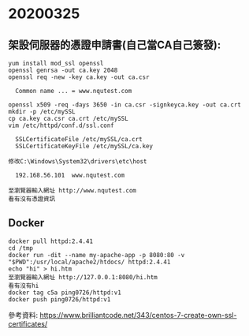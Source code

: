 # 20200325
## 架設伺服器的憑證申請書(自己當CA自己簽發):
```
yum install mod_ssl openssl
openssl genrsa -out ca.key 2048
openssl req -new -key ca.key -out ca.csr

  Common name ... = www.nqutest.com
  
openssl x509 -req -days 3650 -in ca.csr -signkeyca.key -out ca.crt
mkdir -p /etc/mySSL
cp ca.key ca.csr ca.crt /etc/mySSL
vim /etc/httpd/conf.d/ssl.conf

  SSLCertificateFile /etc/mySSL/ca.crt
  SSLCertificateKeyFile /etc/mySSL/ca.key

修改C:\Windows\System32\drivers\etc\host

  192.168.56.101  www.nqutest.com

至瀏覽器輸入網址 http://www.nqutest.com
看有沒有憑證資訊
```

## Docker
```
docker pull httpd:2.4.41
cd /tmp
docker run -dit --name my-apache-app -p 8080:80 -v "$PWD":/usr/local/apache2/htdocs/ httpd:2.4.41
echo "hi" > hi.htm
至瀏覽器輸入網址 http://127.0.0.1:8080/hi.htm
看有沒有hi
docker tag c5a ping0726/httpd:v1
docker push ping0726/httpd:v1
```

參考資料:
https://www.brilliantcode.net/343/centos-7-create-own-ssl-certificates/
